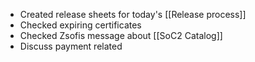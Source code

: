 * Created release sheets for today's [[Release process]]
* Checked expiring certificates
* Checked Zsofis message about [[SoC2 Catalog]]
* Discuss payment related 